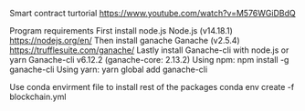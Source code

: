 Smart contract turtorial
https://www.youtube.com/watch?v=M576WGiDBdQ

Program requirements
First install node.js
Node.js (v14.18.1) https://nodejs.org/en/
Then install ganache
Ganache (v2.5.4) https://trufflesuite.com/ganache/
Lastly install Ganache-cli with node.js or yarn
Ganache-cli v6.12.2 (ganache-core: 2.13.2)
Using npm:
npm install -g ganache-cli
Using yarn:
yarn global add ganache-cli

Use conda envirment file to install rest of the packages
conda env create -f blockchain.yml


